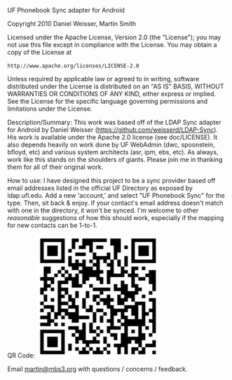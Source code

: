 UF Phonebook Sync adapter for Android

Copyright 2010 Daniel Weisser, Martin Smith

Licensed under the Apache License, Version 2.0 (the "License");
you may not use this file except in compliance with the License.
You may obtain a copy of the License at

    http://www.apache.org/licenses/LICENSE-2.0

Unless required by applicable law or agreed to in writing, software
distributed under the License is distributed on an "AS IS" BASIS,
WITHOUT WARRANTIES OR CONDITIONS OF ANY KIND, either express or implied.
See the License for the specific language governing permissions and
limitations under the License.



Description/Summary:
 This work was based off of the LDAP Sync adapter for Android by Daniel Weisser (https://github.com/weisserd/LDAP-Sync). His work is available under the Apache 2.0 license (see doc/LICENSE). It also depends heavily on work done by UF WebAdmin (dwc, spoonstein, bfloyd, etc) and various system architects (asr, ipm, ebs, etc). As always, work like this stands on the shoulders of giants. Please join me in thanking them for all of their original work.
 
How to use:
 I have designed this project to be a sync provider based off email addresses listed in the official UF Directory as exposed by ldap.ufl.edu. Add a new 'account,' and select "UF Phonebook Sync" for the type. Then, sit back & enjoy. If your contact's email address doesn't match with one in the directory, it won't be synced. I'm welcome to other *reasonable* suggestions of how this should work, especially if the mapping for new contacts can be 1-to-1.
  
QR Code:
![QR code image](https://github.com/martinb3/UF-Phonebook/raw/master/doc/qr-code.png)

Email martin@mbs3.org with questions / concerns / feedback.
